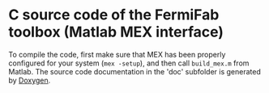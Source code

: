 C source code of the FermiFab toolbox (Matlab MEX interface) 
============================================================

To compile the code, first make sure that MEX has been properly configured for your system (`mex -setup`), and then call `build_mex.m` from Matlab.
The source code documentation in the 'doc' subfolder is generated by [Doxygen](http://doxygen.org).
